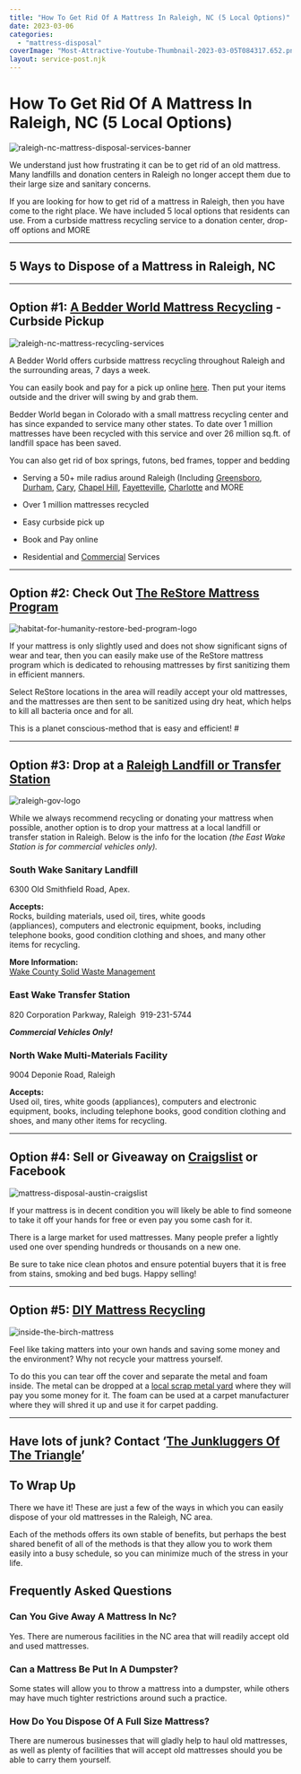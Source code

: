 ```yaml
---
title: "How To Get Rid Of A Mattress In Raleigh, NC (5 Local Options)"
date: 2023-03-06
categories: 
  - "mattress-disposal"
coverImage: "Most-Attractive-Youtube-Thumbnail-2023-03-05T084317.652.png"
layout: service-post.njk
---
```


# How To Get Rid Of A Mattress In Raleigh, NC (5 Local Options)

![raleigh-nc-mattress-disposal-services-banner](/images/blog/Most-Attractive-Youtube-Thumbnail-2023-03-05T084317.652-1024x576.png)

We understand just how frustrating it can be to get rid of an old mattress. Many landfills and donation centers in Raleigh no longer accept them due to their large size and sanitary concerns.

If you are looking for how to get rid of a mattress in Raleigh, then you have come to the right place. We have included 5 local options that residents can use. From a curbside mattress recycling service to a donation center, drop-off options and MORE

* * *

## 5 Ways to Dispose of a Mattress in Raleigh, NC

* * *

## Option #1: [A Bedder World Mattress Recycling](https://www.abedderworld.com/Raleigh-NC/) - Curbside Pickup

![raleigh-nc-mattress-recycling-services](/images/blog/Screen-Shot-2023-03-05-at-8.22.48-AM-1024x586.png)

A Bedder World offers curbside mattress recycling throughout Raleigh and the surrounding areas, 7 days a week.

You can easily book and pay for a pick up online [here](https://www.abedderworld.com/Raleigh-NC/). Then put your items outside and the driver will swing by and grab them.

Bedder World began in Colorado with a small mattress recycling center and has since expanded to service many other states. To date over 1 million mattresses have been recycled with this service and over 26 million sq.ft. of landfill space has been saved.

You can also get rid of box springs, futons, bed frames, topper and bedding

- Serving a 50+ mile radius around Raleigh (Including [Greensboro](https://www.abedderworld.com/how-to-get-rid-of-a-mattress-in-greensboro-nc.html/), [Durham](https://www.abedderworld.com/Durham-NC/), [Cary](https://www.abedderworld.com/Cary-NC/), [Chapel Hill](https://www.abedderworld.com/Chapel-Hill-NC/), [Fayetteville](https://www.abedderworld.com/how-to-get-rid-of-a-mattress-in-fayetteville-nc.html/), [Charlotte](https://www.abedderworld.com/how-to-get-rid-of-a-mattress-in-charlotte.html/) and MORE

- Over 1 million mattresses recycled

- Easy curbside pick up

- Book and Pay online

- Residential and [Commercial](https://www.abedderworld.com/commercial/) Services

* * *

## Option #2: **Check Out [The ReStore Mattress Program](https://www.trianglerestores.org/mattress-program)**

![habitat-for-humanity-restore-bed-program-logo](/images/blog/Screen-Shot-2023-03-05-at-8.25.18-AM.png)

If your mattress is only slightly used and does not show significant signs of wear and tear, then you can easily make use of the ReStore mattress program which is dedicated to rehousing mattresses by first sanitizing them in efficient manners. 

Select ReStore locations in the area will readily accept your old mattresses, and the mattresses are then sent to be sanitized using dry heat, which helps to kill all bacteria once and for all.

This is a planet conscious-method that is easy and efficient! #

* * *

## Option #3: Drop at a [Raleigh Landfill or Transfer Station](https://raleighnc.gov/trash-recycling-and-clean/disposal-facilities)

![raleigh-gov-logo](/images/blog/logo-1.svg)

While we always recommend recycling or donating your mattress when possible, another option is to drop your mattress at a local landfill or transfer station in Raleigh. Below is the info for the location _(the East Wake Station is for commercial vehicles only)._

### South Wake Sanitary Landfill

6300 Old Smithfield Road, Apex. 

**Accepts:**  
Rocks, building materials, used oil, tires, white goods (appliances), computers and electronic equipment, books, including telephone books, good condition clothing and shoes, and many other items for recycling.

**More Information:**  
[Wake County Solid Waste Management](http://www.wakegov.com/recycling/division/Pages/default.aspx)

### East Wake Transfer Station

820 Corporation Parkway, Raleigh  919-231-5744

**_Commercial Vehicles Only!_**

### North Wake Multi-Materials Facility

9004 Deponie Road, Raleigh

**Accepts:**  
Used oil, tires, white goods (appliances), computers and electronic equipment, books, including telephone books, good condition clothing and shoes, and many other items for recycling.

* * *

## Option #4: Sell or Giveaway on [Craigslist](https://raleigh.craigslist.org/) or Facebook

![mattress-disposal-austin-craigslist](/images/blog/Screen-Shot-2019-12-11-at-8.06.07-AM-edited.png)

If your mattress is in decent condition you will likely be able to find someone to take it off your hands for free or even pay you some cash for it.

There is a large market for used mattresses. Many people prefer a lightly used one over spending hundreds or thousands on a new one.

Be sure to take nice clean photos and ensure potential buyers that it is free from stains, smoking and bed bugs. Happy selling!

* * *

## Option #5: [DIY Mattress Recycling](https://www.abedderworld.com/how-to-recycle-a-mattress/)

![inside-the-birch-mattress](/images/blog/IMG_4265-2-768x1024.jpeg)

Feel like taking matters into your own hands and saving some money and the environment? Why not recycle your mattress yourself.

To do this you can tear off the cover and separate the metal and foam inside. The metal can be dropped at a [local scrap metal yard](https://www.wallrecycling.com/scrap-metal-recycling/) where they will pay you some money for it. The foam can be used at a carpet manufacturer where they will shred it up and use it for carpet padding.

* * *

## Have lots of junk? Contact ‘[The Junkluggers Of The Triangle](https://www.junkluggerstriangle.com/mattress-removal.html)’

## To Wrap Up

There we have it! These are just a few of the ways in which you can easily dispose of your old mattresses in the Raleigh, NC area.

Each of the methods offers its own stable of benefits, but perhaps the best shared benefit of all of the methods is that they allow you to work them easily into a busy schedule, so you can minimize much of the stress in your life.

## **Frequently Asked Questions**

### **Can You Give Away A Mattress In Nc?**

Yes. There are numerous facilities in the NC area that will readily accept old and used mattresses. 

### **Can a Mattress Be Put In A Dumpster?**

Some states will allow you to throw a mattress into a dumpster, while others may have much tighter restrictions around such a practice. 

### **How Do You Dispose Of A Full Size Mattress?**

There are numerous businesses that will gladly help to haul old mattresses, as well as plenty of facilities that will accept old mattresses should you be able to carry them yourself.
